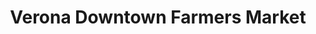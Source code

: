 ---
title: "Verona Downtown Farmers Market"
url: /verona/verona-downtown-farmers-market/
shop: farm
---